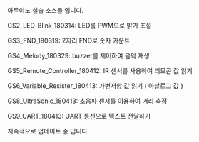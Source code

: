 아두이노 실습 소스들 입니다.

  GS2_LED_Blink_180314: LED를 PWM으로 밝기 조절
  
  GS3_FND_180319: 2자리 FND로 숫자 카운트
  
  GS4_Melody_180329: buzzer를 제어하여 음악 재생
  
  GS5_Remote_Controller_180412: IR 센서를 사용하여 리모콘 값 읽기
  
  GS6_Variable_Resister_180413: 가변저항 값 읽기 ( 아날로그 값  ) 
  
 
  
  GS8_UltraSonic_180413: 초음파 센서를 이용하여 거리 측정
  
  GS9_UART_180413: UART 통신으로 텍스트 전달하기
  
  
  
  
 
 지속적으로 업데이트 중 입니다
  
